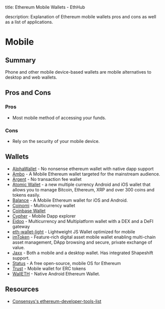 title: Ethereum Mobile Wallets - EthHub

description: Explanation of Ethereum mobile wallets pros and cons as well as a list of applications.

# Mobile

## Summary

Phone and other mobile device-based wallets are mobile alternatives to desktop and web wallets.

## Pros and Cons

### Pros

* Most mobile method of accessing your funds.

### Cons

* Rely on the security of your mobile device.

## Wallets
* [AlphaWallet](https://alphawallet.com/) - No nonsense ethereum wallet with native dapp support
* [Ambo](https://Ambo.io/) - A Mobile Ethereum wallet targeted for the mainstream audience.
* [Argent](https://www.argent.xyz/) - No transaction fee wallet
* [Atomic Wallet](https://atomicwallet.io) - a new multiple currency Android and iOS wallet that allows you to manage Bitcoin, Ethereum, XRP and over 300 coins and tokens easily.
* [Balance](https://balance.io/) - A Mobile Ethereum wallet for iOS and Android.
* [Coinomi](https://www.coinomi.com/en/) - Multicurrency wallet
* [Coinbase Wallet](https://wallet.coinbase.com/)
* [Cypher](https://www.cipherbrowser.com/) - Mobile Dapp explorer
* [Eidoo](https://eidoo.io/) - Multicurrency and Multiplatform wallet with a DEX and a DeFI gateway
* [eth-wallet-light](https://github.com/NoahZinsmeister/eth-wallet-light) - Lightweight JS Wallet optimized for mobile
* [imToken](https://token.im/) - Feature-rich digital asset mobile wallet enabling multi-chain asset management, DApp browsing and secure, private exchange of value.
* [Jaxx](https://jaxx.io) - Both a mobile and a desktop wallet. Has integrated Shapeshift support.
* [Status](https://status.im/) - A free open-source, mobile OS for Ethereum
* [Trust](https://trustwallet.com/) - Mobile wallet for ERC tokens
* [WallETH](https://walleth.org) - Native Android Ethereum Wallet.

## Resources

* [Consensys's ethereum-developer-tools-list](https://github.com/ConsenSys/ethereum-developer-tools-list/blob/master/EcosystemResources.md)

